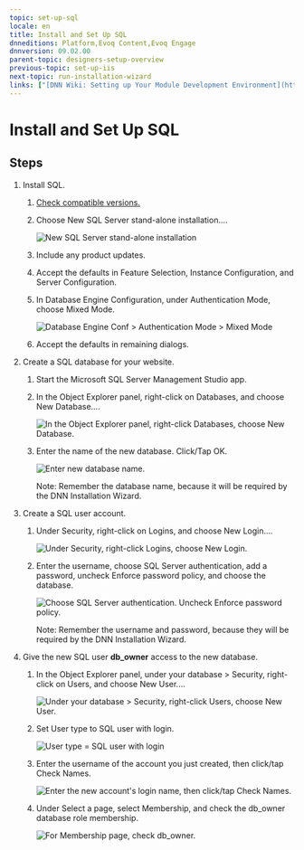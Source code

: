 ```yaml
---
topic: set-up-sql
locale: en
title: Install and Set Up SQL
dnneditions: Platform,Evoq Content,Evoq Engage
dnnversion: 09.02.00
parent-topic: designers-setup-overview
previous-topic: set-up-iis
next-topic: run-installation-wizard
links: ["[DNN Wiki: Setting up Your Module Development Environment](http://www.dnnsoftware.com/wiki/setting-up-your-module-development-environment)","[Setting up your DotNetNuke Module Development Environment by Chris Hammond](http://www.christoc.com/Tutorials/All-Tutorials/aid/1)","[DNN Community Blog: Installing DNN by Clinton Patterson](http://www.dnnsoftware.com/community-blog/cid/155070/installing-dnn)"]
---
```


# Install and Set Up SQL

## Steps

1.  Install SQL.
    1.  [Check compatible versions.](requirements)
    2.  Choose New SQL Server stand-alone installation....
        
          
        
        ![New SQL Server stand-alone installation](img/scr-InstallSQL-1.png)
        
          
        
    3.  Include any product updates.
    4.  Accept the defaults in Feature Selection, Instance Configuration, and Server Configuration.
    5.  In Database Engine Configuration, under Authentication Mode, choose Mixed Mode.
        
          
        
        ![Database Engine Conf > Authentication Mode > Mixed Mode](img/scr-InstallSQL-6.png)
        
          
        
    6.  Accept the defaults in remaining dialogs.
2.  Create a SQL database for your website.
    1.  Start the Microsoft SQL Server Management Studio app.
    2.  In the Object Explorer panel, right-click on Databases, and choose New Database....
        
          
        
        ![In the Object Explorer panel, right-click Databases, choose New Database.](img/scr-SetupSQL-2.png)
        
          
        
    3.  Enter the name of the new database. Click/Tap OK.
        
          
        
        ![Enter new database name.](img/scr-SetupSQL-3.png)
        
          
        
        Note: Remember the database name, because it will be required by the DNN Installation Wizard.
        

3.  Create a SQL user account.
    1.  Under Security, right-click on Logins, and choose New Login....
        
          
        
        ![Under Security, right-click Logins, choose New Login.](img/scr-SetupSQL-4.png)
        
          
        
    2.  Enter the username, choose SQL Server authentication, add a password, uncheck Enforce password policy, and choose the database.
        
          
        
        ![Choose SQL Server authentication. Uncheck Enforce password policy.](img/scr-SetupSQL-5.png)
        
          
        
        Note: Remember the username and password, because they will be required by the DNN Installation Wizard.
        

4.  Give the new SQL user **db_owner** access to the new database.
    1.  In the Object Explorer panel, under your database \> Security, right-click on Users, and choose New User....
        
          
        
        ![Under your database > Security, right-click Users, choose New User.](img/scr-SetupSQL-6.png)
        
          
        
    2.  Set User type to SQL user with login.
        
          
        
        ![User type = SQL user with login](img/scr-SetupSQL-7.png)
        
          
        
    3.  Enter the username of the account you just created, then click/tap Check Names.
        
          
        
        ![Enter the new account's login name, then click/tap Check Names.](img/scr-SetupSQL-8.png)
        
          
        
    4.  Under Select a page, select Membership, and check the db_owner database role membership.
        
          
        
        ![For Membership page, check db_owner.](img/scr-SetupSQL-10.png)